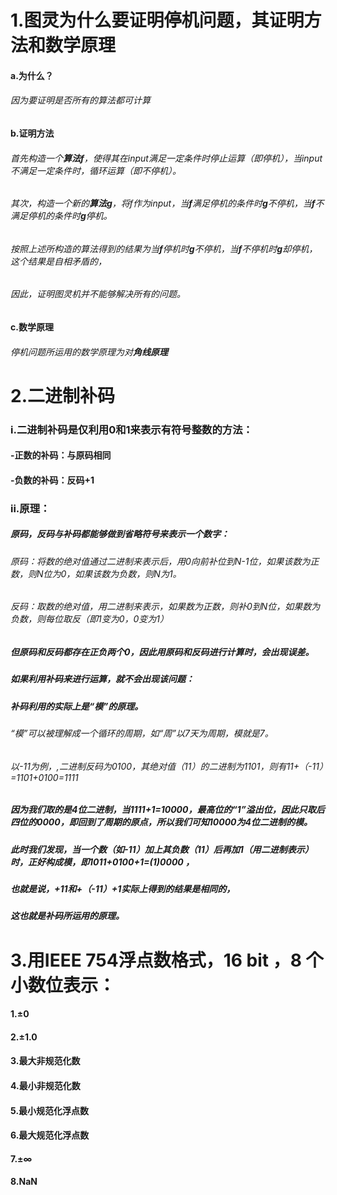# 1.图灵为什么要证明停机问题，其证明方法和数学原理
#### a.为什么？
###### 因为要证明是否所有的算法都可计算
#### b.证明方法
###### 首先构造一个**算法f**，使得其在input满足一定条件时停止运算（即停机），当input不满足一定条件时，循环运算（即不停机）。
###### 其次，构造一个新的**算法g**，将f作为input，当**f**满足停机的条件时**g**不停机，当**f**不满足停机的条件时**g**停机。
###### 按照上述所构造的算法得到的结果为当**f**停机时**g**不停机，当**f**不停机时**g**却停机，这个结果是自相矛盾的，
###### 因此，证明图灵机并不能够解决所有的问题。
#### c.数学原理
###### 停机问题所运用的数学原理为对**角线原理**


# 2.二进制补码
### i.二进制补码是仅利用0和1来表示**有符号整数**的方法：
#### -正数的补码：与原码相同
#### -负数的补码：反码+1
### ii.原理：
##### 原码，反码与补码都能够做到省略符号来表示一个数字：
###### 原码：将数的绝对值通过二进制来表示后，用0向前补位到N-1位，如果该数为正数，则N位为0，如果该数为负数，则N为1。
###### 反码：取数的绝对值，用二进制来表示，如果数为正数，则补0到N位，如果数为负数，则每位取反（即1变为0，0变为1）
##### 但原码和反码都存在正负两个0，因此用原码和反码进行计算时，会出现误差。
##### 如果利用补码来进行运算，就不会出现该问题：
##### 补码利用的实际上是“模”的原理。
###### “模”可以被理解成一个循环的周期，如“周”以7天为周期，模就是7。
###### 以-11为例，,二进制反码为0100，其绝对值（11）的二进制为1101，则有11+（-11）=1101+0100=1111
##### 因为我们取的是4位二进制，当1111+1=10000，最高位的“1”溢出位，因此只取后四位的0000，即回到了周期的原点，所以我们可知10000为4位二进制的模。
##### 此时我们发现，当一个数（如-11）加上其负数（11）后再加1（用二进制表示）时，正好构成模，即1011+0100+1=(1)0000 ，
##### 也就是说，+11和+（-11）+1实际上得到的结果是相同的，
##### 这也就是补码所运用的原理。

# 3.用IEEE 754浮点数格式，16 bit ，8 个小数位表示：
#### 1.±0
#### 2.±1.0
#### 3.最大非规范化数
#### 4.最小非规范化数
#### 5.最小规范化浮点数
#### 6.最大规范化浮点数
#### 7.±∞
#### 8.NaN
